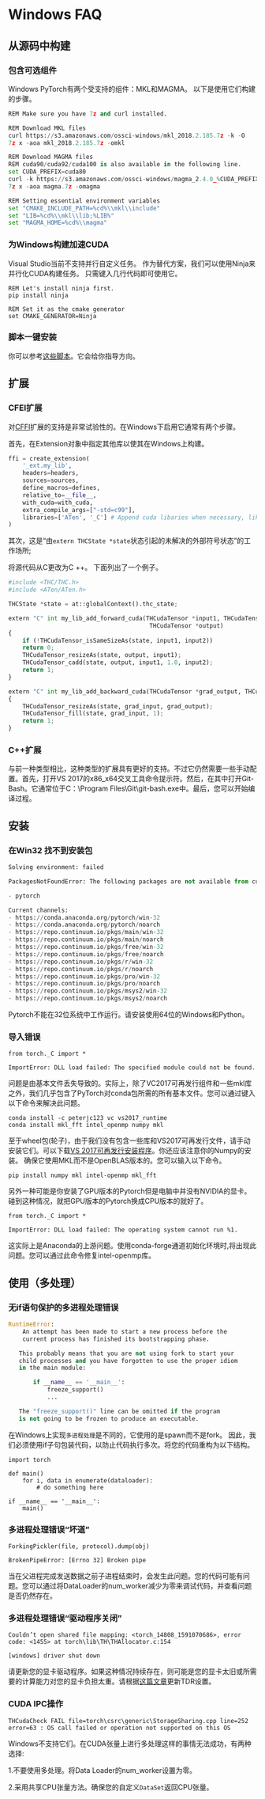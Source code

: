 


# Windows FAQ  

## 从源码中构建  

### 包含可选组件  

Windows PyTorch有两个受支持的组件：MKL和MAGMA。 以下是使用它们构建的步骤。  

```py
REM Make sure you have 7z and curl installed.

REM Download MKL files
curl https://s3.amazonaws.com/ossci-windows/mkl_2018.2.185.7z -k -O
7z x -aoa mkl_2018.2.185.7z -omkl

REM Download MAGMA files
REM cuda90/cuda92/cuda100 is also available in the following line.
set CUDA_PREFIX=cuda80
curl -k https://s3.amazonaws.com/ossci-windows/magma_2.4.0_%CUDA_PREFIX%_release.7z -o magma.7z
7z x -aoa magma.7z -omagma

REM Setting essential environment variables
set "CMAKE_INCLUDE_PATH=%cd%\\mkl\\include"
set "LIB=%cd%\\mkl\\lib;%LIB%"
set "MAGMA_HOME=%cd%\\magma"

```

### 为Windows构建加速CUDA  

Visual Studio当前不支持并行自定义任务。 作为替代方案，我们可以使用Ninja来并行化CUDA构建任务。 只需键入几行代码即可使用它。 

```
REM Let's install ninja first.
pip install ninja

REM Set it as the cmake generator
set CMAKE_GENERATOR=Ninja  
``` 

### 脚本一键安装  

你可以参考[这些脚本](https://github.com/peterjc123/pytorch-scripts)。它会给你指导方向。  

## 扩展 

### CFEI扩展  

对[CFFI](https://cffi.readthedocs.io/en/latest/)扩展的支持是非常试验性的。在Windows下启用它通常有两个步骤。

首先，在Extension对象中指定其他库以使其在Windows上构建。   

```py
ffi = create_extension(
    '_ext.my_lib',
    headers=headers,
    sources=sources,
    define_macros=defines,
    relative_to=__file__,
    with_cuda=with_cuda,
    extra_compile_args=["-std=c99"],
    libraries=['ATen', '_C'] # Append cuda libaries when necessary, like cudart
)

```  
其次，这是“由`extern THCState *state`状态引起的未解决的外部符号状态”的工作场所;

将源代码从C更改为C ++。 下面列出了一个例子。 

```py
#include <THC/THC.h>
#include <ATen/ATen.h>

THCState *state = at::globalContext().thc_state;

extern "C" int my_lib_add_forward_cuda(THCudaTensor *input1, THCudaTensor *input2,
                                        THCudaTensor *output)
{
    if (!THCudaTensor_isSameSizeAs(state, input1, input2))
    return 0;
    THCudaTensor_resizeAs(state, output, input1);
    THCudaTensor_cadd(state, output, input1, 1.0, input2);
    return 1;
}

extern "C" int my_lib_add_backward_cuda(THCudaTensor *grad_output, THCudaTensor *grad_input)
{
    THCudaTensor_resizeAs(state, grad_input, grad_output);
    THCudaTensor_fill(state, grad_input, 1);
    return 1;
}

```  

### C++扩展  

与前一种类型相比，这种类型的扩展具有更好的支持。不过它仍然需要一些手动配置。首先，打开VS 2017的x86_x64交叉工具命令提示符。然后，在其中打开Git-Bash。它通常位于C：\Program Files\Git\git-bash.exe中。最后，您可以开始编译过程。  

## 安装  

### 在Win32 找不到安装包  

```py
Solving environment: failed

PackagesNotFoundError: The following packages are not available from current channels:

- pytorch

Current channels:
- https://conda.anaconda.org/pytorch/win-32
- https://conda.anaconda.org/pytorch/noarch
- https://repo.continuum.io/pkgs/main/win-32
- https://repo.continuum.io/pkgs/main/noarch
- https://repo.continuum.io/pkgs/free/win-32
- https://repo.continuum.io/pkgs/free/noarch
- https://repo.continuum.io/pkgs/r/win-32
- https://repo.continuum.io/pkgs/r/noarch
- https://repo.continuum.io/pkgs/pro/win-32
- https://repo.continuum.io/pkgs/pro/noarch
- https://repo.continuum.io/pkgs/msys2/win-32
- https://repo.continuum.io/pkgs/msys2/noarch

```
Pytorch不能在32位系统中工作运行。请安装使用64位的Windows和Python。  

### 导入错误  

```
from torch._C import *

ImportError: DLL load failed: The specified module could not be found.
```

问题是由基本文件丢失导致的。实际上，除了VC2017可再发行组件和一些mkl库之外，我们几乎包含了PyTorch对conda包所需的所有基本文件。您可以通过键入以下命令来解决此问题。

```
conda install -c peterjc123 vc vs2017_runtime
conda install mkl_fft intel_openmp numpy mkl
```

至于wheel包(轮子)，由于我们没有包含一些库和VS2017可再发行文件，请手动安装它们。可以下载[VS 2017可再发行安装程序]((https://aka.ms/vs/15/release/VC_redist.x64.exe))。你还应该注意你的Numpy的安装。 确保它使用MKL而不是OpenBLAS版本的。您可以输入以下命令。  

```
pip install numpy mkl intel-openmp mkl_fft
```  

另外一种可能是你安装了GPU版本的Pytorch但是电脑中并没有NVIDIA的显卡。碰到这种情况，就把GPU版本的Pytorch换成CPU版本的就好了。  


```
from torch._C import *

ImportError: DLL load failed: The operating system cannot run %1.
```

这实际上是Anaconda的上游问题。使用conda-forge通道初始化环境时,将出现此问题。您可以通过此命令修复intel-openmp库。  

## 使用（多处理）  

### 无if语句保护的多进程处理错误  

```py
RuntimeError:
    An attempt has been made to start a new process before the
    current process has finished its bootstrapping phase.

   This probably means that you are not using fork to start your
   child processes and you have forgotten to use the proper idiom
   in the main module:

       if __name__ == '__main__':
           freeze_support()
           ...

   The "freeze_support()" line can be omitted if the program
   is not going to be frozen to produce an executable.

```  

在Windows上实现`多进程处理`是不同的，它使用的是spawn而不是fork。 因此，我们必须使用if子句包装代码，以防止代码执行多次。将您的代码重构为以下结构。 

```
import torch

def main()
    for i, data in enumerate(dataloader):
        # do something here

if __name__ == '__main__':
    main()
```

### 多进程处理错误“坏道”  

```
ForkingPickler(file, protocol).dump(obj)

BrokenPipeError: [Errno 32] Broken pipe
```

当在父进程完成发送数据之前子进程结束时，会发生此问题。您的代码可能有问题。您可以通过将DataLoader的num_worker减少为零来调试代码，并查看问题是否仍然存在。  

### 多进程处理错误“驱动程序关闭”  

```
Couldn’t open shared file mapping: <torch_14808_1591070686>, error code: <1455> at torch\lib\TH\THAllocator.c:154

[windows] driver shut down
```

请更新您的显卡驱动程序。如果这种情况持续存在，则可能是您的显卡太旧或所需要的计算能力对您的显卡负担太重。请根据[这篇文章]((https://www.pugetsystems.com/labs/hpc/Working-around-TDR-in-Windows-for-a-better-GPU-computing-experience-777/).)更新TDR设置。

### CUDA IPC操作  

```
THCudaCheck FAIL file=torch\csrc\generic\StorageSharing.cpp line=252 error=63 : OS call failed or operation not supported on this OS
```

Windows不支持它们。在CUDA张量上进行多处理这样的事情无法成功，有两种选择:  

1\.不要使用多处理。将Data Loader的num_worker设置为零。  

2\.采用共享CPU张量方法。确保您的自定义`DataSet`返回CPU张量。

